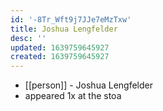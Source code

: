 ```yaml
---
id: '-8Tr_Wft9j7JJe7eMzTxw'
title: Joshua Lengfelder
desc: ''
updated: 1639759645927
created: 1639759645927
---
```



- [[person]] - Joshua Lengfelder
- appeared 1x at the stoa
